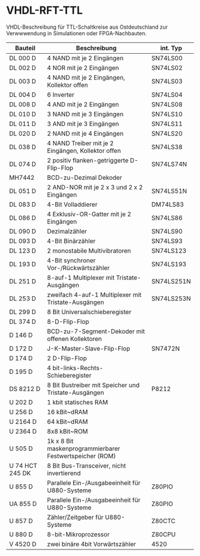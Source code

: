 # VHDL-RFT-TTL
VHDL-Beschreibung für TTL-Schaltkreise aus Ostdeutschland zur Verwwwendung in Simulationen oder FPGA-Nachbauten.
                                                                    
Bauteil         | Beschreibung                                            | int. Typ
-------         | ------------                                            | --------
DL 000 D        | 4 NAND mit je 2 Eingängen                               | SN74LS00
DL 002 D        | 4 NOR mit je 2 Eingängen                                | SN74LS02
DL 003 D        | 4 NAND mit je 2 Eingängen, Kollektor offen              | SN74LS03
DL 004 D        | 6 Inverter                                              | SN74LS04 
DL 008 D        | 4 AND mit je 2 Eingängen                                | SN74LS08
DL 010 D        | 3 NAND mit je 3 Eingängen                               | SN74LS10
DL 011 D        | 3 AND mit je 3 Eingängen                                | SN74LS11
DL 020 D        | 2 NAND mit je 4 Eingängen                               | SN74LS20
DL 038 D        | 4 NAND Treiber mit je 2 Eingängen, Kollektor offen      | SN74LS38
DL 074 D        | 2 positiv flanken-getriggerte D-Flip-Flop               | SN74LS74N 
MH7442          | BCD-zu-Dezimal Dekoder                                  
DL 051 D        | 2 AND-NOR mit je 2 x 3 und 2 x 2 Eingängen              | SN74LS51N 
DL 083 D        | 4-Bit Volladdierer                                      | DM74LS83
DL 086 D        | 4 Exklusiv-OR-Gatter mit je 2 Eingängen                 | SN74LS86
DL 090 D        | Dezimalzähler                                           | SN74LS90
DL 093 D        | 4-Bit Binärzähler                                       | SN74LS93
DL 123 D        | 2 monostabile Multivibratoren                           | SN74LS123
DL 193 D        | 4-Bit synchroner Vor-/Rückwärtszähler                   | SN74LS193
DL 251 D        | 8-auf-1 Multiplexer mit Tristate-Ausgängen              | SN74LS251N
DL 253 D        | zweifach 4-auf-1 Multiplexer mit Tristate-Ausgängen     | SN74LS253N
DL 299 D        | 8 Bit Universalschieberegister                          
DL 374 D        | 8-D-Flip-Flop                                           
D 146 D         | BCD-zu-7-Segment-Dekoder mit offenen Kollektoren
D 172 D         | J-K-Master-Slave-Flip-Flop                              | SN7472N
D 174 D         | 2 D-Flip-Flop                                           
D 195 D         | 4 bit-links-Rechts-Schieberegister                      
DS 8212 D       | 8 Bit Bustreiber mit Speicher und Tristate-Ausgängen    | P8212
U 202 D         | 1 kbit statisches RAM 
U 256 D         | 16 kBit~dRAM
U 2164 D        | 64 kBit~dRAM
U 2364 D        | 8x8 kBit~ROM
U 505 D         | 1k x 8 Bit maskenprogrammierbarer Festwertspeicher (ROM)
U 74 HCT 245 DK | 8 Bit Bus-Transceiver, nicht invertierend
U 855 D         | Parallele Ein-/Ausgabeeinheit für U880-Systeme          | Z80PIO
UA 855 D        | Parallele Ein-/Ausgabeeinheit für U880-Systeme          | Z80PIO
U 857 D         | Zähler/Zeitgeber für U880-Systeme                       | Z80CTC 
U 880 D         | 8-bit-Mikroprozessor                                    | Z80CPU
V 4520 D        | zwei binäre 4bit Vorwärtszähler                         | 4520 

